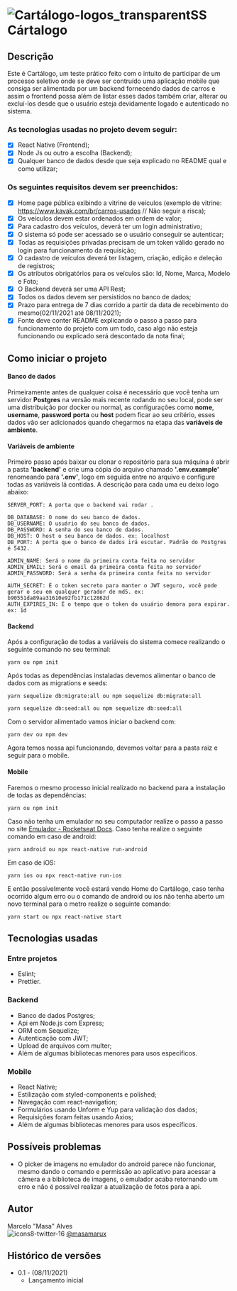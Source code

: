 # ![Cartálogo-logos_transparentSS](https://user-images.githubusercontent.com/45273884/140819171-48d96819-8236-42ab-82e0-6fd94f65af9e.png) Cártalogo

## Descrição

Este é Cartálogo, um teste prático feito com o intuito de participar de um processo seletivo onde se deve ser contruído uma aplicação mobile que consiga ser alimentada por um backend fornecendo dados de carros e assim o frontend possa além de listar esses dados também criar, alterar ou excluí-los desde que o usuário esteja devidamente logado e autenticado no sistema.

### As tecnologias usadas no projeto devem seguir:
- [x] React Native (Frontend);
- [x] Node Js ou outro a escolha (Backend);
- [x] Qualquer banco de dados desde que seja explicado no README qual e como utilizar;

### Os seguintes requisitos devem ser preenchidos:
- [x] Home page pública exibindo a vitrine de veículos (exemplo de vitrine: https://www.kavak.com/br/carros-usados // Não seguir a risca);
- [x] Os veículos devem estar ordenados em ordem de valor;
- [x] Para cadastro dos veículos, deverá ter um login administrativo;
- [x] O sistema só pode ser acessado se o usuário conseguir se autenticar;
- [x] Todas as requisições privadas precisam de um token válido gerado no login para funcionamento da requisição;
- [x] O cadastro de veículos deverá ter listagem, criação, edição e deleção de registros;
- [x] Os atributos obrigatórios para os veículos são: Id, Nome, Marca, Modelo e Foto;
- [x] O Backend deverá ser uma API Rest;
- [x] Todos os dados devem ser persistidos no banco de dados;
- [x] Prazo para entrega de 7 dias corrido a partir da data de recebimento do mesmo(02/11/2021 até 08/11/2021);
- [x] Fonte deve conter README explicando o passo a passo para funcionamento do projeto com um todo, caso algo não esteja funcionando ou explicado será descontado da nota final;

## Como iniciar o projeto

#### Banco de dados
Primeiramente antes de qualquer coisa é necessário que você tenha um servidor **Postgres** na versão mais recente rodando no seu local, pode ser uma distribuição por docker ou normal, as configurações como **nome**, **username**, **password** **porta** ou **host** podem ficar ao seu crítério, esses dados vão ser adicionados quando chegarmos na etapa das **variáveis de ambiente**.

#### Variáveis de ambiente
Primeiro passo após baixar ou clonar o repositório para sua máquina é abrir a pasta **'backend'** e crie uma cópia do arquivo chamado **'.env.example'** renomeando para **'.env'**, logo em seguida entre no arquivo e configure todas as variáveis lá contidas. A descrição para cada uma eu deixo logo abaixo:

```
SERVER_PORT: A porta que o backend vai rodar .

DB_DATABASE: O nome do seu banco de dados.
DB_USERNAME: O usuário do seu banco de dados.
DB_PASSWORD: A senha do seu banco de dados.
DB_HOST: O host o seu banco de dados. ex: localhost
DB_PORT: A porta que o banco de dados irá escutar. Padrão do Postgres é 5432.

ADMIN_NAME: Será o nome da primeira conta feita no servidor
ADMIN_EMAIL: Será o email da primeira conta feita no servidor
ADMIN_PASSWORD: Será a senha da primeira conta feita no servidor

AUTH_SECRET: É o token secreto para manter o JWT seguro, você pode gerar o seu em qualquer gerador de md5. ex: b90551da89aa31610e92fb171c12862d
AUTH_EXPIRES_IN: É o tempo que o token do usuário demora para expirar. ex: 1d
```

#### Backend
Após a configuração de todas a variáveis do sistema comece realizando o seguinte comando no seu terminal:

```
yarn ou npm init
```

Após todas as dependências instaladas devemos alimentar o banco de dados com as migrations e seeds:

```
yarn sequelize db:migrate:all ou npm sequelize db:migrate:all
```
```
yarn sequelize db:seed:all ou npm sequelize db:seed:all
```

Com o servidor alimentado vamos iniciar o backend com:

```
yarn dev ou npm dev
```

Agora temos nossa api funcionando, devemos voltar para a pasta raiz e seguir para o mobile.

#### Mobile

Faremos o mesmo processo inicial realizado no backend para a instalação de todas as dependências:
```
yarn ou npm init
```

Caso não tenha um emulador no seu computador realize o passo a passo no site [Emulador - Rocketseat Docs](https://react-native.rocketseat.dev/android/emulador).
Caso tenha realize o seguinte comando em caso de android:

```
yarn android ou npx react-native run-android
```

Em caso de iOS:

```
yarn ios ou npx react-native run-ios
```

E então possívelmente você estará vendo Home do Cartálogo, caso tenha ocorrido algum erro ou o comando de android ou ios não tenha aberto um novo terminal para o metro realize o seguinte comando:

```
yarn start ou npx react-native start
```


## Tecnologias usadas

### Entre projetos
 - Eslint;
 - Prettier.

### Backend
 - Banco de dados Postgres;
 - Api em Node.js com Express;
 - ORM com Sequelize;
 - Autenticação com JWT;
 - Upload de arquivos com multer;
 - Além de algumas bibliotecas menores para usos específicos.

### Mobile
 - React Native;
 - Estilização com styled-components e polished;
 - Navegação com react-navigation;
 - Formulários usando Unform e Yup para validação dos dados;
 - Requisições foram feitas usando Axios;
 - Além de algumas bibliotecas menores para usos específicos.

## Possíveis problemas
 - O picker de imagens no emulador do android parece não funcionar, mesmo dando o comando e permissão ao aplicativo para acessar a câmera e a biblioteca de imagens, o emulador acaba retornando um erro e não é possível realizar a atualização de fotos para a api.

## Autor
Marcelo "Masa" Alves <br/>
![icons8-twitter-16](https://user-images.githubusercontent.com/45273884/134829055-1ab84747-d36b-4c0c-8928-a90876633580.png)
 [@masamarux](https://twitter.com/masamarux)


## Histórico de versões
* 0.1 - (08/11/2021)
    * Lançamento inicial
